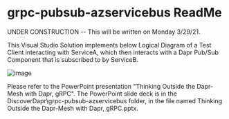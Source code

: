 # grpc-pubsub-azservicebus ReadMe
UNDER CONSTRUCTION -- This will be written on Monday 3/29/21.

This Visual Studio Solution implements below Logical Diagram of a Test Client interacting with ServiceA, which then interacts with a Dapr Pub/Sub Component that is subscribed to by ServiceB.

![image](https://user-images.githubusercontent.com/6517661/112757297-2e175400-8fb7-11eb-8db3-264ad2d867e7.png)

Please refer to the PowerPoint presentation "Thinking Outside the Dapr-Mesh with Dapr, gRPC".  The PowerPoint slide deck is in the DiscoverDapr\grpc-pubsub-azservicebus folder, in the file named Thinking Outside the Dapr-Mesh with Dapr, gRPC.pptx. 
